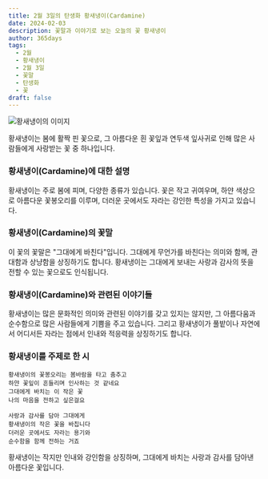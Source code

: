 ```yaml
---
title: 2월 3일의 탄생화 황새냉이(Cardamine)
date: 2024-02-03
description: 꽃말과 이야기로 보는 오늘의 꽃 황새냉이
author: 365days
tags:
  - 2월
  - 황새냉이
  - 2월 3일
  - 꽃말
  - 탄생화
  - 꽃
draft: false
---
```


![황새냉이의 이미지](https://cdn.pixabay.com/photo/2020/04/13/17/30/cuckoo-5039419_1280.jpg)


황새냉이는 봄에 활짝 핀 꽃으로, 그 아름다운 흰 꽃잎과 연두색 잎사귀로 인해 많은 사람들에게 사랑받는 꽃 중 하나입니다.

### 황새냉이(Cardamine)에 대한 설명
황새냉이는 주로 봄에 피며, 다양한 종류가 있습니다. 꽃은 작고 귀여우며, 하얀 색상으로 아름다운 꽃봉오리를 이루며, 더러운 곳에서도 자라는 강인한 특성을 가지고 있습니다.

### 황새냉이(Cardamine)의 꽃말
이 꽃의 꽃말은 "그대에게 바친다"입니다. 그대에게 무언가를 바친다는 의미와 함께, 관대함과 상냥함을 상징하기도 합니다. 황새냉이는 그대에게 보내는 사랑과 감사의 뜻을 전할 수 있는 꽃으로도 인식됩니다.

### 황새냉이(Cardamine)와 관련된 이야기들
황새냉이는 많은 문화적인 의미와 관련된 이야기를 갖고 있지는 않지만, 그 아름다움과 순수함으로 많은 사람들에게 기쁨을 주고 있습니다. 그리고 황새냉이가 풀밭이나 자연에서 어디서든 자라는 점에서 인내와 적응력을 상징하기도 합니다.

### 황새냉이를 주제로 한 시
	황새냉이의 꽃봉오리는 봄바람을 타고 춤추고
	하얀 꽃잎이 흔들리며 인사하는 것 같네요
	그대에게 바치는 이 작은 꽃
	나의 마음을 전하고 싶은걸요
	
	사랑과 감사를 담아 그대에게
	황새냉이의 작은 꽃을 바칩니다
	더러운 곳에서도 자라는 용기와
	순수함을 함께 전하는 거죠

황새냉이는 작지만 인내와 강인함을 상징하며, 그대에게 바치는 사랑과 감사를 담아낸 아름다운 꽃입니다.



